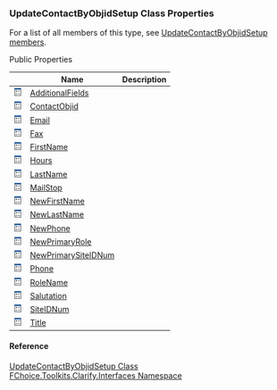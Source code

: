 ﻿### UpdateContactByObjidSetup Class Properties

For a list of all members of this type, see [UpdateContactByObjidSetup members](FChoice.Toolkits.Clarify~FChoice.Toolkits.Clarify.Interfaces.UpdateContactByObjidSetup_members.md).

Public Properties

|   | Name | Description |
| --- | --- | --- |
| ![Public Property](dotnetimages/publicProperty.png) | [AdditionalFields](FChoice.Toolkits.Clarify~FChoice.Toolkits.Clarify.Interfaces.UpdateContactByObjidSetup~AdditionalFields.md) |   |
| ![Public Property](dotnetimages/publicProperty.png) | [ContactObjid](FChoice.Toolkits.Clarify~FChoice.Toolkits.Clarify.Interfaces.UpdateContactByObjidSetup~ContactObjid.md) |   |
| ![Public Property](dotnetimages/publicProperty.png) | [Email](FChoice.Toolkits.Clarify~FChoice.Toolkits.Clarify.Interfaces.UpdateContactByObjidSetup~Email.md) |   |
| ![Public Property](dotnetimages/publicProperty.png) | [Fax](FChoice.Toolkits.Clarify~FChoice.Toolkits.Clarify.Interfaces.UpdateContactByObjidSetup~Fax.md) |   |
| ![Public Property](dotnetimages/publicProperty.png) | [FirstName](FChoice.Toolkits.Clarify~FChoice.Toolkits.Clarify.Interfaces.UpdateContactByObjidSetup~FirstName.md) |   |
| ![Public Property](dotnetimages/publicProperty.png) | [Hours](FChoice.Toolkits.Clarify~FChoice.Toolkits.Clarify.Interfaces.UpdateContactByObjidSetup~Hours.md) |   |
| ![Public Property](dotnetimages/publicProperty.png) | [LastName](FChoice.Toolkits.Clarify~FChoice.Toolkits.Clarify.Interfaces.UpdateContactByObjidSetup~LastName.md) |   |
| ![Public Property](dotnetimages/publicProperty.png) | [MailStop](FChoice.Toolkits.Clarify~FChoice.Toolkits.Clarify.Interfaces.UpdateContactByObjidSetup~MailStop.md) |   |
| ![Public Property](dotnetimages/publicProperty.png) | [NewFirstName](FChoice.Toolkits.Clarify~FChoice.Toolkits.Clarify.Interfaces.UpdateContactByObjidSetup~NewFirstName.md) |   |
| ![Public Property](dotnetimages/publicProperty.png) | [NewLastName](FChoice.Toolkits.Clarify~FChoice.Toolkits.Clarify.Interfaces.UpdateContactByObjidSetup~NewLastName.md) |   |
| ![Public Property](dotnetimages/publicProperty.png) | [NewPhone](FChoice.Toolkits.Clarify~FChoice.Toolkits.Clarify.Interfaces.UpdateContactByObjidSetup~NewPhone.md) |   |
| ![Public Property](dotnetimages/publicProperty.png) | [NewPrimaryRole](FChoice.Toolkits.Clarify~FChoice.Toolkits.Clarify.Interfaces.UpdateContactByObjidSetup~NewPrimaryRole.md) |   |
| ![Public Property](dotnetimages/publicProperty.png) | [NewPrimarySiteIDNum](FChoice.Toolkits.Clarify~FChoice.Toolkits.Clarify.Interfaces.UpdateContactByObjidSetup~NewPrimarySiteIDNum.md) |   |
| ![Public Property](dotnetimages/publicProperty.png) | [Phone](FChoice.Toolkits.Clarify~FChoice.Toolkits.Clarify.Interfaces.UpdateContactByObjidSetup~Phone.md) |   |
| ![Public Property](dotnetimages/publicProperty.png) | [RoleName](FChoice.Toolkits.Clarify~FChoice.Toolkits.Clarify.Interfaces.UpdateContactByObjidSetup~RoleName.md) |   |
| ![Public Property](dotnetimages/publicProperty.png) | [Salutation](FChoice.Toolkits.Clarify~FChoice.Toolkits.Clarify.Interfaces.UpdateContactByObjidSetup~Salutation.md) |   |
| ![Public Property](dotnetimages/publicProperty.png) | [SiteIDNum](FChoice.Toolkits.Clarify~FChoice.Toolkits.Clarify.Interfaces.UpdateContactByObjidSetup~SiteIDNum.md) |   |
| ![Public Property](dotnetimages/publicProperty.png) | [Title](FChoice.Toolkits.Clarify~FChoice.Toolkits.Clarify.Interfaces.UpdateContactByObjidSetup~Title.md) |   |





#### Reference

[UpdateContactByObjidSetup Class](FChoice.Toolkits.Clarify~FChoice.Toolkits.Clarify.Interfaces.UpdateContactByObjidSetup.md)  
[FChoice.Toolkits.Clarify.Interfaces Namespace](FChoice.Toolkits.Clarify~FChoice.Toolkits.Clarify.Interfaces_namespace.md)